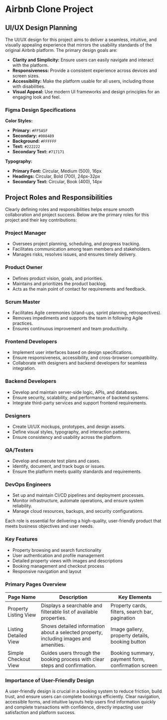 # Airbnb Clone Project

## UI/UX Design Planning

The UI/UX design for this project aims to deliver a seamless, intuitive, and visually appealing experience that mirrors the usability standards of the original Airbnb platform. The primary design goals are:

- **Clarity and Simplicity:** Ensure users can easily navigate and interact with the platform.
- **Responsiveness:** Provide a consistent experience across devices and screen sizes.
- **Accessibility:** Make the platform usable for all users, including those with disabilities.
- **Visual Appeal:** Use modern UI frameworks and design principles for an engaging look and feel.

### Figma Design Specifications

**Color Styles:**
- **Primary:** `#FF5A5F`
- **Secondary:** `#008489`
- **Background:** `#FFFFFF`
- **Text:** `#222222`
- **Secondary Text:** `#717171`

**Typography:**
- **Primary Font:** Circular, Medium (500), 16px
- **Headings:** Circular, Bold (700), 24px-32px
- **Secondary Text:** Circular, Book (400), 14px

## Project Roles and Responsibilities

Clearly defining roles and responsibilities helps ensure smooth collaboration and project success. Below are the primary roles for this project and their key contributions:

### Project Manager
- Oversees project planning, scheduling, and progress tracking.
- Facilitates communication among team members and stakeholders.
- Manages risks, resolves issues, and ensures timely delivery.

### Product Owner
- Defines product vision, goals, and priorities.
- Maintains and prioritizes the product backlog.
- Acts as the main point of contact for requirements and feedback.

### Scrum Master
- Facilitates Agile ceremonies (stand-ups, sprint planning, retrospectives).
- Removes impediments and supports the team in following Agile practices.
- Ensures continuous improvement and team productivity.

### Frontend Developers
- Implement user interfaces based on design specifications.
- Ensure responsiveness, accessibility, and cross-browser compatibility.
- Collaborate with designers and backend developers for seamless integration.

### Backend Developers
- Develop and maintain server-side logic, APIs, and databases.
- Ensure security, scalability, and performance of backend systems.
- Integrate third-party services and support frontend requirements.

### Designers
- Create UI/UX mockups, prototypes, and design assets.
- Define visual styles, typography, and interaction patterns.
- Ensure consistency and usability across the platform.

### QA/Testers
- Develop and execute test plans and cases.
- Identify, document, and track bugs or issues.
- Ensure the platform meets quality standards and requirements.

### DevOps Engineers
- Set up and maintain CI/CD pipelines and deployment processes.
- Monitor infrastructure, automate operations, and ensure system reliability.
- Manage cloud resources, backups, and security configurations.

Each role is essential for delivering a high-quality, user-friendly product that meets business objectives and user needs.

### Key Features

- Property browsing and search functionality
- User authentication and profile management
- Detailed property views with images and descriptions
- Booking management and checkout process
- Responsive navigation and layout

### Primary Pages Overview

| Page Name                | Description                                                                                  | Key Elements                                      |
|--------------------------|----------------------------------------------------------------------------------------------|---------------------------------------------------|
| Property Listing View    | Displays a searchable and filterable list of available properties.                           | Property cards, filters, search bar, pagination    |
| Listing Detailed View    | Shows detailed information about a selected property, including images and amenities.        | Image gallery, property details, booking button    |
| Simple Checkout View     | Guides users through the booking process with clear steps and confirmation.                  | Booking summary, payment form, confirmation screen |

### Importance of User-Friendly Design

A user-friendly design is crucial in a booking system to reduce friction, build trust, and ensure users can complete bookings efficiently. Clear navigation, accessible forms, and intuitive layouts help users find information quickly and complete transactions with confidence, directly impacting user satisfaction and platform success.
